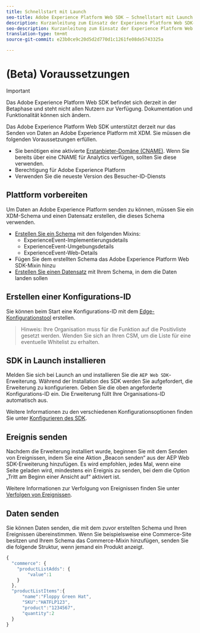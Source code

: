 ```yaml
---
title: Schnellstart mit Launch
seo-title: Adobe Experience Platform Web SDK – Schnellstart mit Launch
description: Kurzanleitung zum Einsatz der Experience Platform Web SDK-Erweiterung zur Datenerfassung
seo-description: Kurzanleitung zum Einsatz der Experience Platform Web SDK-Erweiterung zur Datenerfassung
translation-type: tm+mt
source-git-commit: e23b0ce9c20d5d2d770d1c1261fe08de5743325a

---
```



# (Beta) Voraussetzungen

>[!IMPORTANT]
>
>Das Adobe Experience Platform Web SDK befindet sich derzeit in der Betaphase und steht nicht allen Nutzern zur Verfügung. Dokumentation und Funktionalität können sich ändern.

Das Adobe Experience Platform Web SDK unterstützt derzeit nur das Senden von Daten an Adobe Experience Platform mit XDM. Sie müssen die folgenden Voraussetzungen erfüllen.

- Sie benötigen eine aktivierte [Erstanbieter-Domäne (CNAME)](https://docs.adobe.com/content/help/de-DE/core-services/interface/ec-cookies/cookies-first-party.html). Wenn Sie bereits über eine CNAME für Analytics verfügen, sollten Sie diese verwenden.
- Berechtigung für Adobe Experience Platform
- Verwenden Sie die neueste Version des Besucher-ID-Diensts

## Plattform vorbereiten

Um Daten an Adobe Experience Platform senden zu können, müssen Sie ein XDM-Schema und einen Datensatz erstellen, die dieses Schema verwenden.

- [Erstellen Sie ein Schema](../../xdm/tutorials/create-schema-ui.md) mit den folgenden Mixins:
   - ExperienceEvent-Implementierungsdetails
   - ExperienceEvent-Umgebungsdetails
   - ExperienceEvent-Web-Details
- Fügen Sie dem erstellten Schema das Adobe Experience Platform Web SDK-Mixin hinzu
- [Erstellen Sie einen Datensatz](https://platform.adobe.com/dataset/overview) mit Ihrem Schema, in dem die Daten landen sollen

## Erstellen einer Konfigurations-ID

Sie können beim Start eine Konfigurations-ID mit dem [Edge-Konfigurationstool](../fundamentals/edge-configuration.md) erstellen.

>Hinweis: Ihre Organisation muss für die Funktion auf die Positivliste gesetzt werden. Wenden Sie sich an Ihren CSM, um die Liste für eine eventuelle Whitelist zu erhalten.

## SDK in Launch installieren

Melden Sie sich bei Launch an und installieren Sie die `AEP Web SDK`-Erweiterung. Während der Installation des SDK werden Sie aufgefordert, die Erweiterung zu konfigurieren. Geben Sie die oben angeforderte Konfigurations-ID ein. Die Erweiterung füllt Ihre Organisations-ID automatisch aus.

Weitere Informationen zu den verschiedenen Konfigurationsoptionen finden Sie unter [Konfigurieren des SDK](../fundamentals/configuring-the-sdk.md).

## Ereignis senden

Nachdem die Erweiterung installiert wurde, beginnen Sie mit dem Senden von Ereignissen, indem Sie eine Aktion „Beacon senden“ aus der AEP Web SDK-Erweiterung hinzufügen. Es wird empfohlen, jedes Mal, wenn eine Seite geladen wird, mindestens ein Ereignis zu senden, bei dem die Option „Tritt am Beginn einer Ansicht auf“ aktiviert ist.

Weitere Informationen zur Verfolgung von Ereignissen finden Sie unter [Verfolgen von Ereignissen](../fundamentals/tracking-events.md).

## Daten senden

Sie können Daten senden, die mit dem zuvor erstellten Schema und Ihren Ereignissen übereinstimmen. Wenn Sie beispielsweise eine Commerce-Site besitzen und Ihrem Schema das Commerce-Mixin hinzufügen, senden Sie die folgende Struktur, wenn jemand ein Produkt anzeigt.

```javascript
{
  "commerce": {
    "productListAdds": {
        "value":1
    }
  },
  "productListItems":{
      "name":"Floppy Green Hat",
      "SKU":"HATFLP123",
      "product":"1234567",
      "quantity":2
  }
}
```
